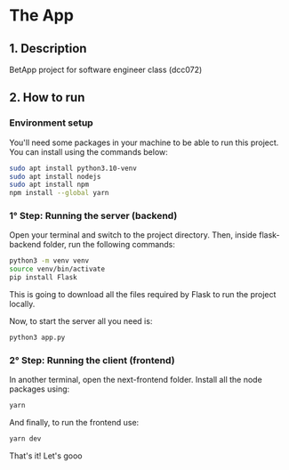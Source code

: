 # The App
## **1. Description**
BetApp project for software engineer class (dcc072)

## **2. How to run**

### **Environment setup**
You'll need some packages in your machine to be able to run this project. You can install using the commands below:

```bash
sudo apt install python3.10-venv
sudo apt install nodejs
sudo apt install npm
npm install --global yarn
```

### **1° Step: Running the server (backend)**
Open your terminal and switch to the project directory. Then, inside flask-backend folder, run the following commands:

```bash
python3 -m venv venv
source venv/bin/activate
pip install Flask
```

This is going to download all the files required by Flask to run the project locally.

Now, to start the server all you need is:
```bash
python3 app.py
```
### **2° Step: Running the client (frontend)**

In another terminal, open the next-frontend folder. Install all the node packages using: 

```bash
yarn
```

And finally, to run the frontend use:
```bash
yarn dev
```
That's it! Let's gooo 
